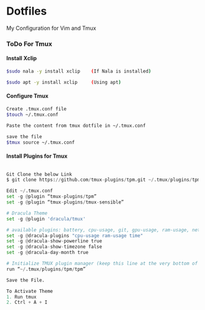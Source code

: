 # Dotfiles
My Configuration for Vim and Tmux


### ToDo For Tmux

#### Install Xclip
```sh
$sudo nala -y install xclip    (If Nala is installed)

$sudo apt -y install xclip     (Using apt)
```

#### Configure Tmux
```sh
Create .tmux.conf file
$touch ~/.tmux.conf

Paste the content from tmux dotfile in ~/.tmux.conf

save the file
$tmux source ~/.tmux.conf
```

#### Install Plugins for Tmux
```python

Git Clone the below Link
$ git clone https://github.com/tmux-plugins/tpm.git ~/.tmux/plugins/tpm

Edit ~/.tmux.conf
set -g @plugin “tmux-plugins/tpm”
set -g @plugin “tmux-plugins/tmux-sensible”

# Dracula Theme
set -g @plugin 'dracula/tmux'

# available plugins: battery, cpu-usage, git, gpu-usage, ram-usage, network, network-bandwidth, network-ping, weather, time
set -g @dracula-plugins "cpu-usage ram-usage time"
set -g @dracula-show-powerline true
set -g @dracula-show-timezone false
set -g @dracula-day-month true

# Initialize TMUX plugin manager (keep this line at the very bottom of tmux.conf)
run “~/.tmux/plugins/tpm/tpm”

Save the File.

To Activate Theme
1. Run tmux
2. Ctrl + A + I
```
